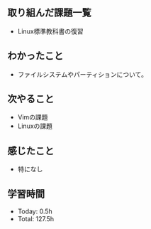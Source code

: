 ## 取り組んだ課題一覧
- Linux標準教科書の復習
## わかったこと
- ファイルシステムやパーティションについて。
## 次やること
- Vimの課題
- Linuxの課題
## 感じたこと
- 特になし
## 学習時間
- Today: 0.5h
- Total: 127.5h

<!--```toggl
LIST
FROM 2024-03-22 TO 2024-03-22
INCLUDE PROJECTS "HappinessChain", "Self-Study"
```-->
<!--```toggl
SUMMARY
FROM 2024-01-01 TO 2024-03-22
INCLUDE PROJECTS "HappinessChain", "Self-Study"
```-->

